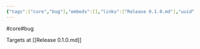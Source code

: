 ```yaml
---
{"tags":["core","bug"],"embeds":[],"links":["Release 0.1.0.md"],"uuid":"e9639585-ca56-4ac1-ac3c-caf07c575c0e","todos":{"done":[],"pending":[]}}
---
```

#core#bug

Targets at [[Release 0.1.0.md]]